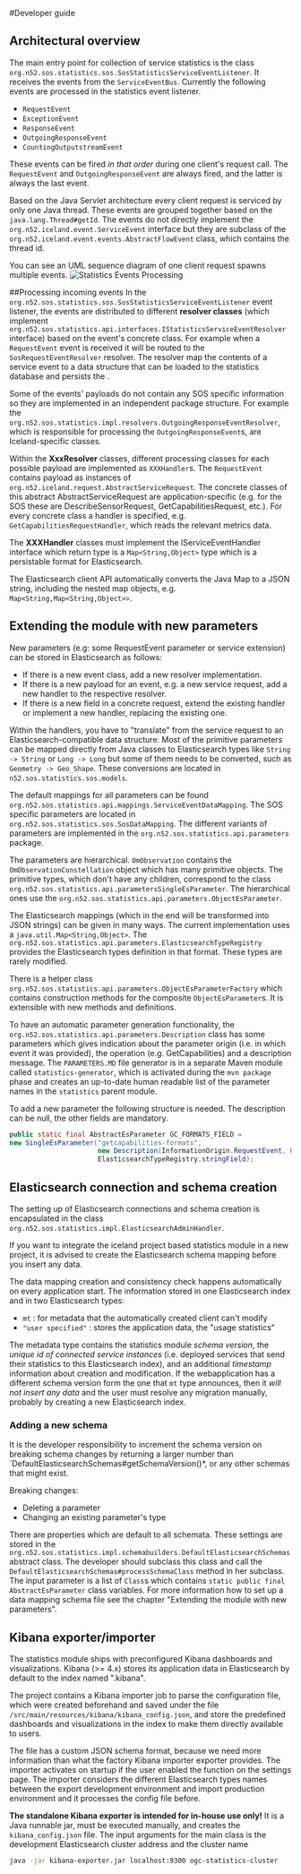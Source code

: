 #Developer guide

## Architectural overview
The main entry point for collection of service statistics is the class `org.n52.sos.statistics.sos.SosStatisticsServiceEventListener`. It receives the events from the `ServiceEventBus`.
Currently the following events are processed in the statistics event listener.

 - ``RequestEvent``
 - ``ExceptionEvent``
 - ``ResponseEvent``
 - ``OutgoingResponseEvent``
 - ``CountingOutputstreamEvent``
 
These events can be fired _in that order_ during one client's request call. The ``RequestEvent`` and ``OutgoingResponseEvent`` are always fired, and the latter is always the last event.
 
Based on the Java Servlet architecture every client request is serviced by only one Java thread. These events are grouped together based on the `java.lang.Thread#getId`. The events do not directly implement the `org.n52.iceland.event.ServiceEvent` interface but they are subclass of the `org.n52.iceland.event.events.AbstractFlowEvent` class, which contains the thread id.
 
You can see an UML sequence diagram of one client request spawns multiple events.
![Statistics Events Processing](https://wiki.52north.org/pub/Projects/GSoC2015Statistics4Ows/Statistics_event_processing.jpg)


##Processing incoming events
In the `org.n52.sos.statistics.sos.SosStatisticsServiceEventListener` event listener, the events are distributed to different **resolver classes** (which implement `org.n52.sos.statistics.api.interfaces.IStatisticsServiceEventResolver` interface) based on the event's concrete class. For example when a `RequestEvent` event is received it will be routed to the `SosRequestEventResolver` resolver. The resolver map the contents of a service event to a data structure that can be loaded to the statistics database and persists the .

Some of the events' payloads do not contain any SOS specific information so they are implemented in an independent package structure. For example the
`org.n52.sos.statistics.impl.resolvers.OutgoingResponseEventResolver`, which is responsible for processing the `OutgoingResponseEvent`s, are Iceland-specific classes.

Within the **XxxResolver** classes, different processing classes for each possible payload are implemented as `XXXHandler`s. The `RequestEvent` contains payload as instances of `org.n52.iceland.request.AbstractServiceRequest`. The concrete classes of this abstract AbstractServiceRequest are application-specific (e.g. for the SOS these are DescribeSensorRequest, GetCapabilitiesRequest, etc.). For every concrete class a handler is specified, e.g. ``GetCapabilitiesRequestHandler``, which reads the relevant metrics data.

The **XXXHandler** classes must implement the IServiceEventHandler interface which return type is a `Map<String,Object>` type which is a persistable format for Elasticsearch.

The Elasticsearch client API automatically converts the Java Map to a JSON string, including the nested map objects, e.g. `Map<String,Map<String,Object>>`.


## Extending the module with new parameters
New parameters (e.g: some RequestEvent parameter or service extension) can be stored in Elasticsearch as follows:

- If there is a new event class, add a new resolver implementation.
- If there is a new payload for an event, e.g. a new service request, add a new handler to the respective resolver.
- If there is a new field in a concrete request, extend the existing handler or implement a new handler, replacing the existing one.

Within the handlers, you have to "translate" from the service request to an Elasticsearch-compatible data structure. Most of the primitive parameters can be mapped directly from Java classes to Elasticsearch types like `String -> String` or `Long -> Long` but some of them needs to be converted, such as `Geometry -> Geo_Shape`. These conversions are located in ``n52.sos.statistics.sos.models``.

The default mappings for all parameters can be found `org.n52.sos.statistics.api.mappings.ServiceEventDataMapping`. The SOS specific parameters are located in `org.n52.sos.statistics.sos.SosDataMapping`. The different variants of parameters are implemented in the `org.n52.sos.statistics.api.parameters` package.

The parameters are hierarchical. `OmObservation` contains the `OmObservationConstellation` object which has many primitive objects. The primitive types, which don't have any children, correspond to the class ``org.n52.sos.statistics.api.parametersSingleEsParameter``. The hierarchical ones use the ``org.n52.sos.statistics.api.parameters.ObjectEsParameter``.

The Elasticsearch mappings (which in the end will be transformed into JSON strings) can be given in many ways. The current implementation uses a `java.util.Map<String,Object>`. The ``org.n52.sos.statistics.api.parameters.ElasticsearchTypeRegistry`` provides the Elasticsearch types definition in that format. These types are rarely modified.

There is a helper class ``org.n52.sos.statistics.api.parameters.ObjectEsParameterFactory`` which contains construction methods for the composite `ObjectEsParameter`s. It is extensible with new methods and definitions.

To have an automatic parameter generation functionality, the `org.n52.sos.statistics.api.parameters.Description` class has some parameters which gives indication about the parameter origin (i.e. in which event it was provided), the operation (e.g. GetCapabilities) and a description message. The `PARAMETERS.MD` file generator is in a separate Maven module called ``statistics-generator``, which is activated during the ``mvn package`` phase and creates an up-to-date human readable list of the parameter names in the `statistics` parent module.

To add a new parameter the following structure is needed. The description can be null, the other fields are mandatory.

```java
public static final AbstractEsParameter GC_FORMATS_FIELD = 
new SingleEsParameter("getcapabilities-formats", 
                      new Description(InformationOrigin.RequestEvent, Operation.GetCapabilities, "Accept formats"),
                      ElasticsearchTypeRegistry.stringField);
```

## Elasticsearch connection and schema creation

The setting up of Elasticsearch connections and schema creation is encapsulated in the class `org.n52.sos.statistics.impl.ElasticsearchAdminHandler`.

If you want to integrate the iceland project based statistics module in a new project, it is advised to create the Elasticsearch schema mapping before you insert any data.

The data mapping creation and consistency check happens automatically on every application start. The information stored in one Elasticsearch index and in two Elasticsearch types:
- ``mt`` : for metadata that the automatically created client can't modify
- ``"user specified"`` : stores the application data, the "usage statistics"

The metadata type contains the statistics module _schema version_, the _unique id of connected service instances_ (i.e. deployed services that send their statistics to this Elasticsearch index), and an additional _timestamp_ information about creation and modification. If the webapplication has a different schema version form the one that `mt` type announces, then it _will not insert any data_ and the user must resolve any migration manually, probably by creating a new Elasticsearch index.

### Adding a new schema

It is the developer responsibility to increment the schema version on breaking schema changes by returning a larger number than `DefaultElasticsearchSchemas#getSchemaVersion()*, or any other schemas that might exist.

Breaking changes:
- Deleting a parameter
- Changing an existing parameter's type

There are properties which are default to all schemata. These settings are stored in the `org.n52.sos.statistics.impl.schemabuilders.DefaultElasticsearchSchemas` abstract class. The developer should subclass this class and call the `DefaultElasticsearchSchemas#processSchemaClass` method in her subclass. The input parameter is a list of `Class`s which contains `static public final AbstractEsParameter` class variables. For more information how to set up a data mapping schema file see the chapter "Extending the module with new parameters".

## Kibana exporter/importer
The statistics module ships with preconfigured Kibana dashboards and visualizations. Kibana (>= 4.x) stores its application data in Elasticsearch by default to the index named ".kibana".

The project contains a Kibana importer job to parse the configuration file, which were created beforehand and saved under the file `/src/main/resources/kibana/kibana_config.json`, and store the predefined dashboards and visualizations in the index to make them directly available to users.

The file has a custom JSON schema format, because we need more information than what the factory Kibana importer exporter provides. The importer activates on startup if the user enabled the function on the settings page. The importer considers the different Elasticsearch types names between the export development environment and import production environment and it processes the config file before. 

**The standalone Kibana exporter is intended for in-house use only!** It is a Java runnable jar, must be executed manually, and creates the `kibana_config.json` file. The input arguments for the main class is the development Elasticsearch cluster address and the cluster name
```bash
java -jar kibana-exporter.jar localhost:9300 ogc-statistics-cluster
```
